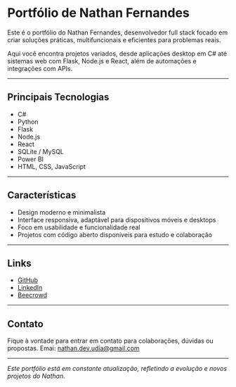 # Portfólio de Nathan Fernandes

Este é o portfólio do Nathan Fernandes, desenvolvedor full stack focado em criar soluções práticas, multifuncionais e eficientes para problemas reais.

Aqui você encontra projetos variados, desde aplicações desktop em C# até sistemas web com Flask, Node.js e React, além de automações e integrações com APIs.

---

## Principais Tecnologias

- C#  
- Python  
- Flask  
- Node.js  
- React  
- SQLite / MySQL
- Power BI
- HTML, CSS, JavaScript  

---

## Características

- Design moderno e minimalista  
- Interface responsiva, adaptável para dispositivos móveis e desktops  
- Foco em usabilidade e funcionalidade real  
- Projetos com código aberto disponíveis para estudo e colaboração  

---

## Links

- [GitHub](https://github.com/Nathan-Dev-udia)
- [LinkedIn](https://linkedin.com/in/nathan-fernandes)
- [Beecrowd](https://judge.beecrowd.com/pt/profile/595071)

---

## Contato

Fique à vontade para entrar em contato para colaborações, dúvidas ou propostas.
Emai: nathan.dev.udia@gmail.com

---

*Este portfólio está em constante atualização, refletindo a evolução e novos projetos do Nathan.*
